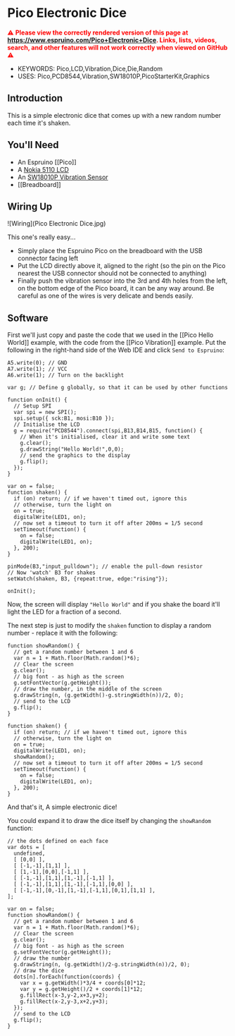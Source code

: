 <!--- Copyright (c) 2015 Gordon Williams, Pur3 Ltd. See the file LICENSE for copying permission. -->
Pico Electronic Dice
=========================

<span style="color:red">:warning: **Please view the correctly rendered version of this page at https://www.espruino.com/Pico+Electronic+Dice. Links, lists, videos, search, and other features will not work correctly when viewed on GitHub** :warning:</span>

* KEYWORDS: Pico,LCD,Vibration,Dice,Die,Random
* USES: Pico,PCD8544,Vibration,SW18010P,PicoStarterKit,Graphics

Introduction
-----------

This is a simple electronic dice that comes up with a new random number each time it's shaken.

You'll Need
----------

* An Espruino [[Pico]]
* A [Nokia 5110 LCD](/PCD8544)
* An [SW18010P Vibration Sensor](/Vibration)
* [[Breadboard]]

Wiring Up
--------

![Wiring](Pico Electronic Dice.jpg)

This one's really easy...

* Simply place the Espruino Pico on the breadboard with the USB connector facing left
* Put the LCD directly above it, aligned to the right (so the pin on the Pico nearest the USB connector should not be connected to anything)
* Finally push the vibration sensor into the 3rd and 4th holes from the left, on the bottom edge of the Pico board, it can be any way around. Be careful as one of the wires is very delicate and bends easily.

Software
-------

First we'll just copy and paste the code that we used in the [[Pico Hello World]] example, with the code from the [[Pico Vibration]] example. Put the following in the right-hand side  of the Web IDE and click `Send to Espruino`:

```
A5.write(0); // GND
A7.write(1); // VCC
A6.write(1); // Turn on the backlight

var g; // Define g globally, so that it can be used by other functions

function onInit() {
  // Setup SPI
  var spi = new SPI();
  spi.setup({ sck:B1, mosi:B10 });
  // Initialise the LCD
  g = require("PCD8544").connect(spi,B13,B14,B15, function() {
    // When it's initialised, clear it and write some text
    g.clear();
    g.drawString("Hello World!",0,0);
    // send the graphics to the display
    g.flip();
  });
}

var on = false;
function shaken() {
  if (on) return; // if we haven't timed out, ignore this
  // otherwise, turn the light on
  on = true;
  digitalWrite(LED1, on);
  // now set a timeout to turn it off after 200ms = 1/5 second
  setTimeout(function() {
    on = false;
    digitalWrite(LED1, on);
  }, 200);
}

pinMode(B3,"input_pulldown"); // enable the pull-down resistor
// Now 'watch' B3 for shakes
setWatch(shaken, B3, {repeat:true, edge:"rising"});

onInit();
```

Now, the screen will display `"Hello World"` and if you shake the board it'll light the LED for a fraction of a second.

The next step is just to modify the `shaken` function to display a random number - replace it with the following:

```
function showRandom() {
  // get a random number between 1 and 6
  var n = 1 + Math.floor(Math.random()*6);
  // Clear the screen
  g.clear();
  // big font - as high as the screen
  g.setFontVector(g.getHeight());
  // draw the number, in the middle of the screen
  g.drawString(n, (g.getWidth()-g.stringWidth(n))/2, 0);
  // send to the LCD
  g.flip();
}

function shaken() {
  if (on) return; // if we haven't timed out, ignore this
  // otherwise, turn the light on
  on = true;
  digitalWrite(LED1, on);
  showRandom();
  // now set a timeout to turn it off after 200ms = 1/5 second
  setTimeout(function() {
    on = false;
    digitalWrite(LED1, on);
  }, 200);
}
```

And that's it, A simple electronic dice!

You could expand it to draw the dice itself by changing the `showRandom` function:

```
// the dots defined on each face
var dots = [
  undefined,
  [ [0,0] ],
  [ [-1,-1],[1,1] ],
  [ [1,-1],[0,0],[-1,1] ],
  [ [-1,-1],[1,1],[1,-1],[-1,1] ],
  [ [-1,-1],[1,1],[1,-1],[-1,1],[0,0] ],
  [ [-1,-1],[0,-1],[1,-1],[-1,1],[0,1],[1,1] ],
];

var on = false;
function showRandom() {
  // get a random number between 1 and 6
  var n = 1 + Math.floor(Math.random()*6);
  // Clear the screen
  g.clear();
  // big font - as high as the screen
  g.setFontVector(g.getHeight());
  // draw the number
  g.drawString(n, (g.getWidth()/2-g.stringWidth(n))/2, 0);
  // draw the dice
  dots[n].forEach(function(coords) {
    var x = g.getWidth()*3/4 + coords[0]*12;
    var y = g.getHeight()/2 + coords[1]*12;
    g.fillRect(x-3,y-2,x+3,y+2);
    g.fillRect(x-2,y-3,x+2,y+3);
  });
  // send to the LCD
  g.flip();
}
```
